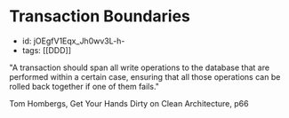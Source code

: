 # Transaction Boundaries
* id: jOEgfV1Eqx_Jh0wv3L-h-
* tags: [[DDD]]

"A transaction should span all write operations to the database that are performed within a certain case, ensuring that all those operations can be rolled back together if one of them fails."

Tom Hombergs, Get Your Hands Dirty on Clean Architecture, p66
